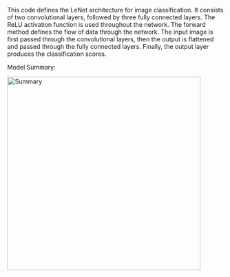 This code defines the LeNet architecture for image classification. 
It consists of two convolutional layers, followed by three fully connected layers. 
The ReLU activation function is used throughout the network. 
The forward method defines the flow of data through the network. 
The input image is first passed through the convolutional layers, then the output is flattened and passed through the fully connected layers. 
Finally, the output layer produces the classification scores.

Model Summary:




<img width="449" alt="Summary" src="https://github.com/GitanshKothari/PyTorch_Model_Duplications/assets/32842960/2bc4f91d-812d-4a3a-9832-3867238f92b9">

